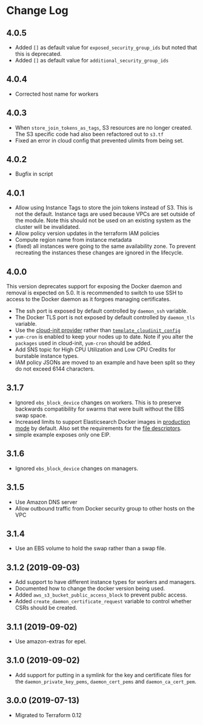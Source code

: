 # Change Log

## 4.0.5

* Added `[]` as default value for `exposed_security_group_ids` but noted that this is deprecated.
* Added `[]` as default value for `additional_security_group_ids`

## 4.0.4

* Corrected host name for workers

## 4.0.3

* When `store_join_tokens_as_tags`, S3 resources are no longer created.  The S3 specific code had also been refactored out to `s3.tf`
* Fixed an error in cloud config that prevented ulimits from being set.

## 4.0.2

* Bugfix in script

## 4.0.1

* Allow using Instance Tags to store the join tokens instead of S3.  This is not the default.  Instance tags are used because VPCs are set outside of the module.  Note this should not be used on an existing system as the cluster will be invalidated.
* Allow policy version updates in the terraform IAM policies
* Compute region name from instance metadata
* (fixed) all instances were going to the same availability zone.  To prevent recreating the instances these changes are ignored in the lifecycle.

## 4.0.0

This version deprecates support for exposing the Docker daemon and removal is expected on 5.0.  It is recommended to switch to use SSH to access to the Docker daemon as it forgoes managing certificates.

* The ssh port is exposed by default controlled by `daemon_ssh` variable.
* The Docker TLS port is not exposed by default controlled by `daemon_tls` variable.
* Use the [cloud-init provider](https://www.terraform.io/docs/providers/cloudinit/index.html) rather than [`template_cloudinit_config`](https://www.terraform.io/docs/providers/template/d/cloudinit_config.html)
* `yum-cron` is enabled to keep your nodes up to date.  Note if you alter the `packages` used in cloud-init, `yum-cron` should be added.
* Add SNS topic for High CPU Utilization and Low CPU Credits for burstable instance types.
* IAM policy JSONs are moved to an example and have been split so they do not exceed 6144 characters.

## 3.1.7

* Ignored `ebs_block_device` changes on workers.  This is to preserve backwards compatibility for swarms that were built without the EBS swap space.
* Increased limits to support Elasticsearch Docker images in [production mode](https://www.elastic.co/guide/en/elasticsearch/reference/current/docker.html#docker-cli-run-prod-mode) by default.  Also set the requirements for the [file descriptors](https://www.elastic.co/guide/en/elasticsearch/reference/current/file-descriptors.html).
* simple example exposes only one EIP.

## 3.1.6

* Ignored `ebs_block_device` changes on managers.

## 3.1.5

* Use Amazon DNS server
* Allow outbound traffic from Docker security group to other hosts on the VPC

## 3.1.4

* Use an EBS volume to hold the swap rather than a swap file.

## 3.1.2 (2019-09-03)

* Add support to have different instance types for workers and managers.
* Documented how to change the docker version being used.
* Added `aws_s3_bucket_public_access_block` to prevent public access.
* Added `create_daemon_certificate_request` variable to control whether CSRs should be created.

## 3.1.1 (2019-09-02)

* Use amazon-extras for epel.

## 3.1.0 (2019-09-02)

* Add support for putting in a symlink for the key and certificate files for the `daemon_private_key_pems`, `daemon_cert_pems` and `daemon_ca_cert_pem`.

## 3.0.0 (2019-07-13)

* Migrated to Terraform 0.12
